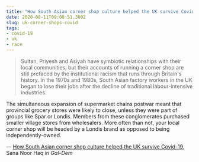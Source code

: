 ```yaml
---
title: "How South Asian corner shop culture helped the UK survive Covid-19"
date: 2020-08-11T09:08:51.300Z
slug: uk-corner-shops-covid
tags:
- covid-19
- uk
- race
---
```


> Sultan, Priyesh and Asiyah have symbiotic relationships with their local communities, but their accounts of running a corner shop are still prefaced by the institutional racism that runs through Britain's history. In the 1970s and 1980s, South Asian factory workers in the UK began to lose their jobs after the decline of traditional labour-intensive industries. 

The simultaneous expansion of supermarket chains postwar meant that provincial grocery stores were likely to close, unless they were part of groups like Spar or Londis. Members from these conglomerates purchased smaller village stores from wholesalers. More often than not, your local corner shop will be headed by a Londis brand as opposed to being independently-owned.

&mdash; [How South Asian corner shop culture helped the UK survive Covid-19](https://gal-dem.com/how-south-asian-corner-shop-culture-helped-the-uk-survive-covid-19), Sana Noor Haq in _Gal-Dem_